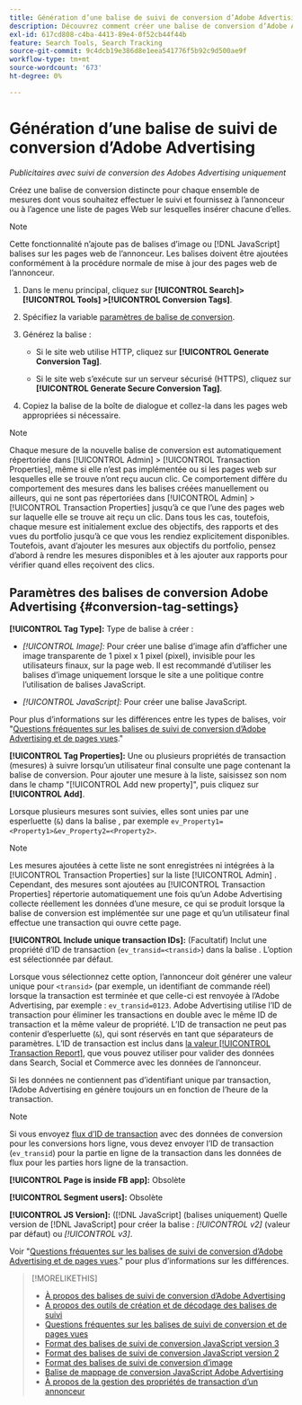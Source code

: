 ```yaml
---
title: Génération d’une balise de suivi de conversion d’Adobe Advertising
description: Découvrez comment créer une balise de conversion d’Adobe Advertising pour effectuer le suivi de vos événements de conversion.
exl-id: 617cd808-c4ba-4413-89e4-0f52cb44f44b
feature: Search Tools, Search Tracking
source-git-commit: 9c4dcb19e386d8e1eea541776f5b92c9d500ae9f
workflow-type: tm+mt
source-wordcount: '673'
ht-degree: 0%

---
```


# Génération d’une balise de suivi de conversion d’Adobe Advertising

*Publicitaires avec suivi de conversion des Adobes Advertising uniquement*

Créez une balise de conversion distincte pour chaque ensemble de mesures dont vous souhaitez effectuer le suivi et fournissez à l’annonceur ou à l’agence une liste de pages Web sur lesquelles insérer chacune d’elles.

>[!NOTE]
>
>Cette fonctionnalité n’ajoute pas de balises d’image ou [!DNL JavaScript] balises sur les pages web de l’annonceur. Les balises doivent être ajoutées conformément à la procédure normale de mise à jour des pages web de l’annonceur.

1. Dans le menu principal, cliquez sur **[!UICONTROL Search]> [!UICONTROL Tools] >[!UICONTROL Conversion Tags]**.

1. Spécifiez la variable [paramètres de balise de conversion](#conversion-tag-settings).

1. Générez la balise :

   * Si le site web utilise HTTP, cliquez sur **[!UICONTROL Generate Conversion Tag]**.

   * Si le site web s’exécute sur un serveur sécurisé (HTTPS), cliquez sur **[!UICONTROL Generate Secure Conversion Tag]**.

1. Copiez la balise de la boîte de dialogue et collez-la dans les pages web appropriées si nécessaire.

>[!NOTE]
>
>Chaque mesure de la nouvelle balise de conversion est automatiquement répertoriée dans [!UICONTROL Admin] > [!UICONTROL Transaction Properties], même si elle n’est pas implémentée ou si les pages web sur lesquelles elle se trouve n’ont reçu aucun clic. Ce comportement diffère du comportement des mesures dans les balises créées manuellement ou ailleurs, qui ne sont pas répertoriées dans [!UICONTROL Admin] > [!UICONTROL Transaction Properties] jusqu’à ce que l’une des pages web sur laquelle elle se trouve ait reçu un clic. Dans tous les cas, toutefois, chaque mesure est initialement exclue des objectifs, des rapports et des vues du portfolio jusqu’à ce que vous les rendiez explicitement disponibles. Toutefois, avant d’ajouter les mesures aux objectifs du portfolio, pensez d’abord à rendre les mesures disponibles et à les ajouter aux rapports pour vérifier quand elles reçoivent des clics.

## Paramètres des balises de conversion Adobe Advertising {#conversion-tag-settings}

**[!UICONTROL Tag Type]:** Type de balise à créer :

* *[!UICONTROL Image]:* Pour créer une balise d’image afin d’afficher une image transparente de 1 pixel x 1 pixel (pixel), invisible pour les utilisateurs finaux, sur la page web. Il est recommandé d’utiliser les balises d’image uniquement lorsque le site a une politique contre l’utilisation de balises JavaScript.

* *[!UICONTROL JavaScript]:* Pour créer une balise JavaScript.

Pour plus d’informations sur les différences entre les types de balises, voir &quot;[Questions fréquentes sur les balises de suivi de conversion d’Adobe Advertising et de pages vues](/help/search-social-commerce/tracking/faqs-conversion-page-view-tracking-tags.md).&quot;

**[!UICONTROL Tag Properties]:** Une ou plusieurs propriétés de transaction (mesures) à suivre lorsqu’un utilisateur final consulte une page contenant la balise de conversion. Pour ajouter une mesure à la liste, saisissez son nom dans le champ &quot;[!UICONTROL Add new property]&quot;, puis cliquez sur **[!UICONTROL Add]**.

Lorsque plusieurs mesures sont suivies, elles sont unies par une esperluette (`&`) dans la balise , par exemple `ev_Property1=<Property1>&ev_Property2=<Property2>`.

>[!NOTE]
>
>Les mesures ajoutées à cette liste ne sont enregistrées ni intégrées à la [!UICONTROL Transaction Properties] sur la liste [!UICONTROL Admin] . Cependant, des mesures sont ajoutées au [!UICONTROL Transaction Properties] répertorie automatiquement une fois qu’un Adobe Advertising collecte réellement les données d’une mesure, ce qui se produit lorsque la balise de conversion est implémentée sur une page et qu’un utilisateur final effectue une transaction qui ouvre cette page.

**[!UICONTROL Include unique transaction IDs]:** (Facultatif) Inclut une propriété d’ID de transaction (`ev_transid=<transid>`) dans la balise . L’option est sélectionnée par défaut.

Lorsque vous sélectionnez cette option, l’annonceur doit générer une valeur unique pour `<transid>` (par exemple, un identifiant de commande réel) lorsque la transaction est terminée et que celle-ci est renvoyée à l’Adobe Advertising, par exemple : `ev_transid=0123`. Adobe Advertising utilise l’ID de transaction pour éliminer les transactions en double avec le même ID de transaction et la même valeur de propriété. L’ID de transaction ne peut pas contenir d’esperluette (`&`), qui sont réservés en tant que séparateurs de paramètres. L’ID de transaction est inclus dans [la valeur [!UICONTROL Transaction Report]](/help/search-social-commerce/reports/management/basic-advanced/transaction-report.md), que vous pouvez utiliser pour valider des données dans Search, Social et Commerce avec les données de l’annonceur.

Si les données ne contiennent pas d’identifiant unique par transaction, l’Adobe Advertising en génère toujours un en fonction de l’heure de la transaction.

>[!NOTE]
>
>Si vous envoyez [flux d’ID de transaction](/help/search-social-commerce/tracking/feed-transaction-id.md) avec des données de conversion pour les conversions hors ligne, vous devez envoyer l’ID de transaction (`ev_transid`) pour la partie en ligne de la transaction dans les données de flux pour les parties hors ligne de la transaction.

**[!UICONTROL Page is inside FB app]:** Obsolète

**[!UICONTROL Segment users]:** Obsolète

**[!UICONTROL JS Version]:** ([!DNL JavaScript] (balises uniquement) Quelle version de [!DNL JavaScript] pour créer la balise : *[!UICONTROL v2]* (valeur par défaut) ou *[!UICONTROL v3]*.

Voir &quot;[Questions fréquentes sur les balises de suivi de conversion d’Adobe Advertising et de pages vues](/help/search-social-commerce/tracking/faqs-conversion-page-view-tracking-tags.md).&quot; pour plus d’informations sur les différences.

>[!MORELIKETHIS]
>
>* [À propos des balises de suivi de conversion d’Adobe Advertising](/help/search-social-commerce/tracking/conversion-tracking-advertising.md)
>* [A propos des outils de création et de décodage des balises de suivi](tracking-tools-about.md)
>* [Questions fréquentes sur les balises de suivi de conversion et de pages vues](/help/search-social-commerce/tracking/faqs-conversion-page-view-tracking-tags.md)
>* [Format des balises de suivi de conversion JavaScript version 3](/help/search-social-commerce/tracking/format-conversion-tag-jsv3.md)
>* [Format des balises de suivi de conversion JavaScript version 2](/help/search-social-commerce/tracking/format-conversion-tag-jsv2.md)
>* [Format des balises de suivi de conversion d’image](/help/search-social-commerce/tracking/format-conversion-tag-image.md)
>* [Balise de mappage de conversion JavaScript Adobe Advertising](/help/search-social-commerce/tracking/itp-conversion-mapping-tag.md)
>* [À propos de la gestion des propriétés de transaction d’un annonceur](/help/search-social-commerce/admin/transaction-properties/transaction-property-about.md)
